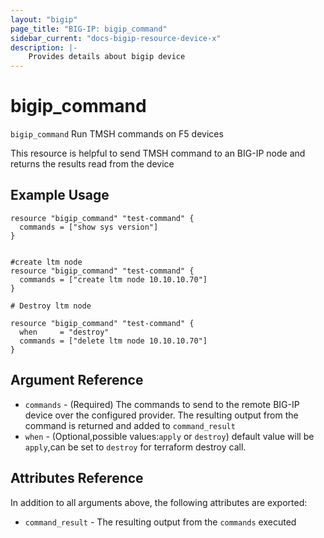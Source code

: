 ```yaml
---
layout: "bigip"
page_title: "BIG-IP: bigip_command"
sidebar_current: "docs-bigip-resource-device-x"
description: |-
    Provides details about bigip device
---
```


# bigip_command

`bigip_command` Run TMSH commands on F5 devices

This resource is helpful to send TMSH command to an BIG-IP node and returns the results read from the device
## Example Usage


```hcl
resource "bigip_command" "test-command" {
  commands = ["show sys version"]
}


#create ltm node
resource "bigip_command" "test-command" {
  commands = ["create ltm node 10.10.10.70"]
}

# Destroy ltm node

resource "bigip_command" "test-command" {
  when     = "destroy"
  commands = ["delete ltm node 10.10.10.70"]
}

```   
## Argument Reference

* `commands` - (Required) The commands to send to the remote BIG-IP device over the configured provider. The resulting output from the command is returned and added to `command_result` 
* `when` - (Optional,possible values:`apply` or `destroy`) default value will be `apply`,can be set to `destroy` for terraform destroy call.    


## Attributes Reference

In addition to all arguments above, the following attributes are exported:

* `command_result` - The resulting output from the `commands` executed
